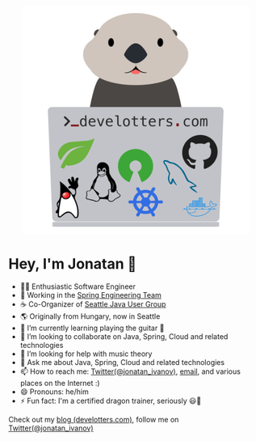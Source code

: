 <p align='center'><a href="https://develotters.com/"><img width="450" src="https://raw.githubusercontent.com/jonatan-ivanov/jonatan-ivanov/main/assets/develOtter.png" /></a></p>

# Hey, I'm Jonatan 👋

- 🧑‍💻 Enthusiastic Software Engineer
- 🔭 Working in the [Spring Engineering Team](https://spring.io/team)
- ☕ Co-Organizer of [Seattle Java User Group](https://www.meetup.com/seajug/) 
- 🌎 Originally from Hungary, now in Seattle
- 🌱 I’m currently learning playing the guitar 🎸
- 👯 I’m looking to collaborate on Java, Spring, Cloud and related technologies
- 🤔 I’m looking for help with music theory
- 💬 Ask me about Java, Spring, Cloud and related technologies
- 📫 How to reach me: [Twitter(@jonatan_ivanov)](https://twitter.com/jonatan_ivanov), [email](mailto:jonatan.ivanov@gmail.com), and various places on the Internet :)
- 😄 Pronouns: he/him
- ⚡ Fun fact: I'm a certified dragon trainer, seriously 😃🐉

Check out my [blog (develotters.com)](https://develotters.com/), follow me on [Twitter(@jonatan_ivanov)](https://twitter.com/jonatan_ivanov)
